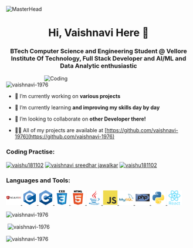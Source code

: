 ![MasterHead](https://mir-s3-cdn-cf.behance.net/project_modules/fs/475eb095746151.5e9ecde695f7a.gif)

<h1 align="center">Hi, Vaishnavi Here 👋</h1>
<h3 align="center">BTech Computer Science and Engineering Student @ Vellore Institute Of Technology, Full Stack Developer and AI/ML and Data Analytic enthusiastic</h3>
<img align="right" alt="Coding" width="400" src="https://miro.medium.com/max/1400/1*qdAW1TjCN57h1lbuuzvchg.gif">


<p align="left"> <img src="https://komarev.com/ghpvc/?username=vaishnavi-1976&label=Profile%20views&color=0e75b6&style=flat" alt="vaishnavi-1976" /> </p>

- 🔭 I’m currently working on **various projects**

- 🌱 I’m currently learning **and improving my skills day by day**

- 👯 I’m looking to collaborate on **other Developer there!**

- 👨‍💻 All of my projects are available at [https://github.com/vaishnavi-1976](https://github.com/vaishnavi-1976)

<h3 align="left">Coding Practise:</h3>
<p align="left">
<a href="https://www.codechef.com/users/vaishu181102" target="blank"><img align="center" src="https://cdn.jsdelivr.net/npm/simple-icons@3.1.0/icons/codechef.svg" alt="vaishu181102" height="30" width="40" /></a>
<a href="https://www.hackerrank.com/vaishnavi sreedhar jawalkar" target="blank"><img align="center" src="https://raw.githubusercontent.com/rahuldkjain/github-profile-readme-generator/master/src/images/icons/Social/hackerrank.svg" alt="vaishnavi sreedhar jawalkar" height="30" width="40" /></a>
<a href="https://www.leetcode.com/vaishu181102" target="blank"><img align="center" src="https://raw.githubusercontent.com/rahuldkjain/github-profile-readme-generator/master/src/images/icons/Social/leet-code.svg" alt="vaishu181102" height="30" width="40" /></a>
</p>

<h3 align="left">Languages and Tools:</h3>
<p align="left"> <a href="https://angular.io" target="_blank" rel="noreferrer"> <img src="https://raw.githubusercontent.com/devicons/devicon/master/icons/angularjs/angularjs-original-wordmark.svg" alt="angularjs" width="40" height="40"/> </a> <a href="https://www.cprogramming.com/" target="_blank" rel="noreferrer"> <img src="https://raw.githubusercontent.com/devicons/devicon/master/icons/c/c-original.svg" alt="c" width="40" height="40"/> </a> <a href="https://www.w3schools.com/cpp/" target="_blank" rel="noreferrer"> <img src="https://raw.githubusercontent.com/devicons/devicon/master/icons/cplusplus/cplusplus-original.svg" alt="cplusplus" width="40" height="40"/> </a> <a href="https://www.w3schools.com/css/" target="_blank" rel="noreferrer"> <img src="https://raw.githubusercontent.com/devicons/devicon/master/icons/css3/css3-original-wordmark.svg" alt="css3" width="40" height="40"/> </a> <a href="https://www.w3.org/html/" target="_blank" rel="noreferrer"> <img src="https://raw.githubusercontent.com/devicons/devicon/master/icons/html5/html5-original-wordmark.svg" alt="html5" width="40" height="40"/> </a> <a href="https://www.java.com" target="_blank" rel="noreferrer"> <img src="https://raw.githubusercontent.com/devicons/devicon/master/icons/java/java-original.svg" alt="java" width="40" height="40"/> </a> <a href="https://developer.mozilla.org/en-US/docs/Web/JavaScript" target="_blank" rel="noreferrer"> <img src="https://raw.githubusercontent.com/devicons/devicon/master/icons/javascript/javascript-original.svg" alt="javascript" width="40" height="40"/> </a> <a href="https://www.mysql.com/" target="_blank" rel="noreferrer"> <img src="https://raw.githubusercontent.com/devicons/devicon/master/icons/mysql/mysql-original-wordmark.svg" alt="mysql" width="40" height="40"/> </a> <a href="https://www.php.net" target="_blank" rel="noreferrer"> <img src="https://raw.githubusercontent.com/devicons/devicon/master/icons/php/php-original.svg" alt="php" width="40" height="40"/> </a> <a href="https://www.python.org" target="_blank" rel="noreferrer"> <img src="https://raw.githubusercontent.com/devicons/devicon/master/icons/python/python-original.svg" alt="python" width="40" height="40"/> </a> <a href="https://reactjs.org/" target="_blank" rel="noreferrer"> <img src="https://raw.githubusercontent.com/devicons/devicon/master/icons/react/react-original-wordmark.svg" alt="react" width="40" height="40"/> </a> </p>

<p><img align="center" src="https://github-readme-stats.vercel.app/api/top-langs?username=vaishnavi-1976&show_icons=true&locale=en&layout=compact" alt="vaishnavi-1976" /></p>

<p>&nbsp;<img align="center" src="https://github-readme-stats.vercel.app/api?username=vaishnavi-1976&show_icons=true&locale=en" alt="vaishnavi-1976" /></p>

<p><img align="center" src="https://github-readme-streak-stats.herokuapp.com/?user=vaishnavi-1976&" alt="vaishnavi-1976" /></p>
